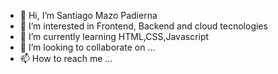 - 👋 Hi, I’m Santiago Mazo Padierna
- 👀 I’m interested in Frontend, Backend and cloud tecnologies
- 🌱 I’m currently learning HTML,CSS,Javascript
- 💞️ I’m looking to collaborate on ...
- 📫 How to reach me ...

<!---
mookie34/mookie34 is a ✨ special ✨ repository because its `README.md` (this file) appears on your GitHub profile.
You can click the Preview link to take a look at your changes.
--->
